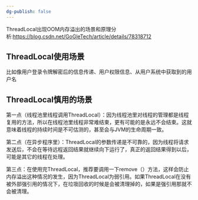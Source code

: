 ```yaml
---
dg-publish: false
---
```

ThreadLocal出现OOM内存溢出的场景和原理分析:https://blog.csdn.net/GoGleTech/article/details/78318712

## ThreadLocal使用场景
比如像用户登录令牌解密后的信息传递、用户权限信息、从用户系统中获取到的用户名
## ThreadLocal慎用的场景

第一点（线程池里线程调用ThreadLocal）：因为线程池里对线程的管理都是线程复用的方法，所以在线程池里线程非常难结束，更有可能的是永远不会结束。这就意味着线程的持续时间是不可估测的，甚至会与JVM的生命周期一致。

第二点（在异步程序里）：ThreadLocal的参数传递是不可靠的，因为线程将请求发送后，不会在等待远程返回结果就继续向下运行了，真正的返回结果得到以后，可能是其它的线程在处理。

第三点：在使用完ThreadLocal，推荐要调用一下remove（）方法，这样会防止内存溢出这种情况的发生，因为ThreadLocal为弱引用。如果ThreadLocal在没有被外部强引用的情况下，在垃圾回收的时候是会被清理掉的，如果是强引用那就不会被清理。
